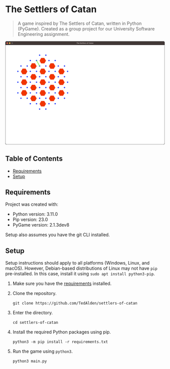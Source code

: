 # The Settlers of Catan

> A game inspired by The Settlers of Catan, written in Python (PyGame). Created as a group project for our University Software Engineering assignment.

![Game screenshot](screenshot.png)

## Table of Contents

- [Requirements](#requirements)
- [Setup](#setup)

## Requirements

Project was created with:

- Python version: 3.11.0
- Pip version: 23.0
- PyGame version: 2.1.3dev8

Setup also assumes you have the git CLI installed.

## Setup

Setup instructions should apply to all platforms (Windows, Linux, and macOS). However, Debian-based distributions of Linux may not have `pip` pre-installed. In this case, install it using `sudo apt install python3-pip`.

1. Make sure you have the [requirements](#requirements) installed.

2. Clone the repository.

    ```
    git clone https://github.com/TedAlden/settlers-of-catan
    ```

3. Enter the directory.

    ```
    cd settlers-of-catan
    ```

4. Install the required Python packages using pip.

    ```
    python3 -m pip install -r requirements.txt
    ```

5. Run the game using `python3`.

    ```
    python3 main.py
    ```